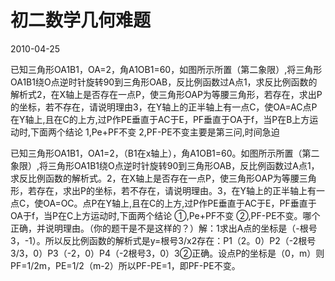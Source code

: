 # 初二数学几何难题
2010-04-25


已知三角形OA1B1，OA=2，角A1OB1=60，如图所示所置（第二象限）,将三角形OA1B1绕O点逆时针旋转90到三角形OAB，反比例函数过A点1，求反比例函数的解析式2，在X轴上是否存在一点P，使三角形OAP为等腰三角形，若存在，求出P的坐标，若不存在，请说明理由3，在Y轴上的正半轴上有一点C，使OA=AC点P在Y轴上,且在C的上方,过P作PE垂直于AC于E，PF垂直于OA于f，当P在B上方运动时,下面两个结论    1,Pe+PF不变   2,PF-PE不变主要是第三问,时间急迫


已知三角形OA1B1，OA1=2，（B1在x轴上），角A1OB1=60。如图所示所置（第二象限）,将三角形OA1B1绕O点逆时针旋转90到三角形OAB，反比例函数过A点1，求反比例函数的解析式。2，在X轴上是否存在一点P，使三角形OAP为等腰三角形，若存在，求出P的坐标，若不存在，请说明理由。3，在Y轴上的正半轴上有一点C，使OA=OC。点P在Y轴上,且在C的上方,过P作PE垂直于AC于E，PF垂直于OA于f，当P在C上方运动时,下面两个结论    ①,Pe+PF不变   ②,PF-PE不变。哪个正确，并说明理由。（你的题干是不是这样的？）解：1求出A点的坐标是（-根号3，-1）。所以反比例函数的解析式是y=根号3/x2存在：P1（2。0）P2（-2根号3/3，0）P3（-2，0）P4（-2根号3，0）3②正确。设点P的坐标是（0，m）则PF=1/2m，PE=1/2（m-2）所以PF-PE=1，即PF-PE不变。
